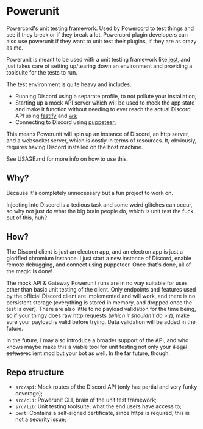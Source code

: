 # Powerunit
Powercord's unit testing framework. Used by [Powercord](https://powercord.dev/) to test things and see if they break
or if they break a lot. Powercord plugin developers can also use powerunit if they want to unit test their plugins, if
they are as crazy as me.

Powerunit is meant to be used with a unit testing framework like [jest](https://jestjs.io/), and just takes care of
setting up/tearing down an environment and providing a toolsuite for the tests to run.

The test environment is quite heavy and includes:
 - Running Discord using a separate profile, to not pollute your installation;
 - Starting up a mock API server which will be used to mock the app state and make it function without needing to ever
 reach the actual Discord API using [fastify](https://fastify.io/) and [ws](https://github.com/websockets/ws);
 - Connecting to Discord using [puppeteer](https://pptr.dev/);

This means Powerunit will spin up an instance of Discord, an http server, and a websocket server, which is costly
in terms of resources. It, obviously, requires having Discord installed on the host machine.

See USAGE.md for more info on how to use this.

## Why?
Because it's completely unnecessary but a fun project to work on.

Injecting into Discord is a tedious task and some weird glitches can occur, so why not just do what the big brain people
do, which is unit test the fuck out of this, huh?

## How?
The Discord client is just an electron app, and an electron app is just a glorified chromium instance. I just start
a new instance of Discord, enable remote debugging, and connect using puppeteer. Once that's done, all of the magic
is done!

The mock API & Gateway Powerunit runs are in no way suitable for uses other than basic unit testing of the client.
Only endpoints and features used by the official Discord client are implemented and will work, and there is no
persistent storage (everything is stored in memory, and dropped once the test is over). There are also little to
no payload validation for the time being, so if your thingy does raw http requests (*which it shouldn't do >:(*),
make sure your payload is valid before trying. Data validation will be added in the future.

In the future, I may also introduce a broader support of the API, and who knows maybe make this a viable tool for
unit testing not only your ~~illegal software~~client mod but your bot as well. In the far future, though.

## Repo structure
 - `src/api`: Mock routes of the Discord API (only has partial and very funky coverage);
 - `src/cli`: Powerunit CLI, brain of the unit test framework;
 - `src/lib`: Unit testing toolsuite; what the end users have access to;
 - `cert`: Contains a self-signed certificate, since https is required, this is not a security issue;
